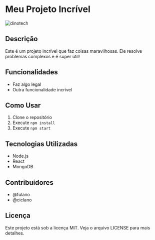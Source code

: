 # Meu Projeto Incrível

![dinotech](https://github.com/migueelfr/DINO-TECH/assets/142853940/71d736b0-b021-49cf-b50a-7812a53677d5)


## Descrição
Este é um projeto incrível que faz coisas maravilhosas. Ele resolve problemas complexos e é super útil!

## Funcionalidades
- Faz algo legal
- Outra funcionalidade incrível

## Como Usar
1. Clone o repositório
2. Execute `npm install`
3. Execute `npm start`

## Tecnologias Utilizadas
- Node.js
- React
- MongoDB

## Contribuidores
- @fulano
- @ciclano

## Licença
Este projeto está sob a licença MIT. Veja o arquivo LICENSE para mais detalhes.
